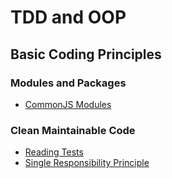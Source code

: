 # TDD and OOP

## Basic Coding Principles

### Modules and Packages

- [CommonJS Modules](common-js-modules/)

### Clean Maintainable Code

- [Reading Tests](reading-test/)
- [Single Responsibility Principle](single-responsibility-principle/)
